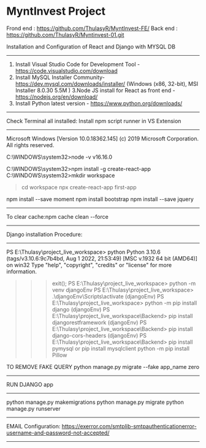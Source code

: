 # MyntInvest Project
 
  Frond end : https://github.com/ThulasyR/MyntInvest-FE/
  Back end : https://github.com/ThulasyR/Myntinvest-01.git

Installation and Configuration of React and Django with MYSQL DB
************************************************************************************************************************

1. Install Visual Studio Code for Development Tool - https://code.visualstudio.com/download
2. Install MySQL Installer Community-https://dev.mysql.com/downloads/installer/
(Windows (x86, 32-bit), MSI Installer	8.0.30	5.5M	)
3.Node JS install for React as front end - https://nodejs.org/en/download/
4. Install Python latest version - https://www.python.org/downloads/


************************************************************************************************************************
Check Terminal all installed:
Install npm script runner in VS Extension

************************************************************************************************************************
Microsoft Windows [Version 10.0.18362.145]
(c) 2019 Microsoft Corporation. All rights reserved.

C:\WINDOWS\system32>node -v
v16.16.0

C:\WINDOWS\system32>npm install -g create-react-app
C:\WINDOWS\system32>mkdir workspace
>cd workspace
>npx create-react-app first-app


npm install --save moment
npm install bootstrap
npm install --save jquery

****************************************************************************************************************************
To clear cache:npm cache clean --force
****************************************************************************************************************************

Django installation Procedure:
**************************************************************
PS E:\Thulasy\project_live_workspace> python
Python 3.10.6 (tags/v3.10.6:9c7b4bd, Aug  1 2022, 21:53:49) [MSC v.1932 64 bit (AMD64)] on win32
Type "help", "copyright", "credits" or "license" for more information.
>>> exit();
PS E:\Thulasy\project_live_workspace> python -m venv djangoEnv
PS E:\Thulasy\project_live_workspace> .\djangoEnv\Scripts\activate
(djangoEnv) PS E:\Thulasy\project_live_workspace> python -m pip install django
(djangoEnv) PS E:\Thulasy\project_live_workspace\Backend> pip install djangorestframework
(djangoEnv) PS E:\Thulasy\project_live_workspace\Backend> pip install django-cors-headers
(djangoEnv) PS E:\Thulasy\project_live_workspace\Backend> pip install pymysql
                  or   pip install mysqlclient
python -m pip install Pillow


TO REMOVE FAKE QUERY
python manage.py migrate --fake app_name zero
**************************************************************
RUN DJANGO app
**************************************************************
python manage.py makemigrations <app-name>
python manage.py migrate <app-name>
python manage.py runserver



************************************************************************************************************************
EMAIL Configuration:
https://exerror.com/smtplib-smtpauthenticationerror-username-and-password-not-accepted/
************************************************************************************************************************


